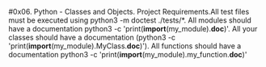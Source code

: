 #0x06. Python - Classes and Objects. Project Requirements.All test files must be executed using python3 -m doctest ./tests/*. All modules should have a documentation python3 -c 'print(__import__(my_module).__doc__)'. All your classes should have a documentation (python3 -c 'print(__import__(my_module).MyClass.__doc__)'). All functions should have a documentation python3 -c 'print(__import__(my_module).my_function.__doc__)'
